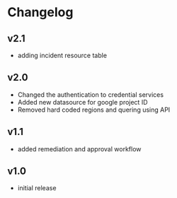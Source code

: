 # Changelog

## v2.1

- adding incident resource table

## v2.0

- Changed the authentication to credential services
- Added new datasource for google project ID
- Removed hard coded regions and quering using API

## v1.1

- added remediation and approval workflow

## v1.0

- initial release